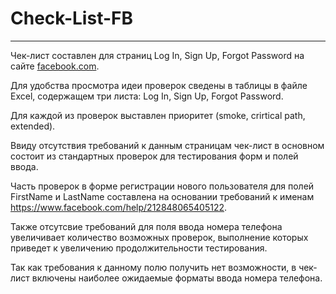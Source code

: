 # Check-List-FB
*****
Чек-лист составлен для страниц Log In, Sign Up, Forgot Password на сайте [facebook.com](https://www.facebook.com/).

Для удобства просмотра идеи проверок сведены в таблицы в файле Excel, содержащем три листа: Log In, Sign Up, Forgot Password.

Для каждой из проверок выставлен приоритет (smoke, crirtical path, extended).

Ввиду отсутствия требований к данным страницам чек-лист в основном состоит из стандартных проверок для тестирования форм и полей ввода.

Часть проверок в форме регистрации нового пользователя для полей FirstName и LastName составлена на основании требований к именам https://www.facebook.com/help/212848065405122.

Также отсутсвие требований для поля ввода номера телефона увеличивает количество возможных проверок, выполнение которых приведет к увеличению продолжительности тестирования.

Так как требования к данному полю получить нет возможности, в чек-лист включены наиболее ожидаемые форматы ввода номера телефона.




